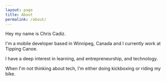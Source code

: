 ```yaml
---
layout: page
title: About
permalink: /about/
---
```


Hey my name is Chris Cadiz.

I'm a mobile developer based in Winnipeg, Canada and I currently work at Tipping Canoe.

I have a deep interest in learning, and entrepreneurship, and technology.

When I'm not thinking about tech, I'm either doing kickboxing or riding my bike.
